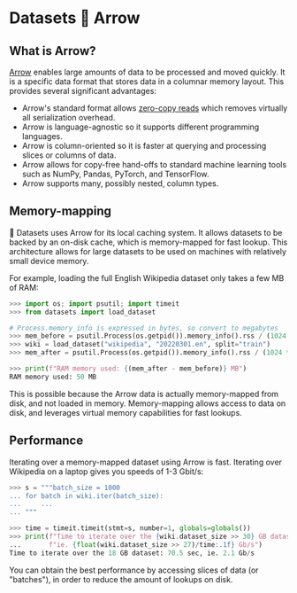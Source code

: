 # Datasets 🤝 Arrow

## What is Arrow?

[Arrow](https://arrow.apache.org/) enables large amounts of data to be processed and moved quickly. It is a specific data format that stores data in a columnar memory layout. This provides several significant advantages:

* Arrow's standard format allows [zero-copy reads](https://en.wikipedia.org/wiki/Zero-copy) which removes virtually all serialization overhead.
* Arrow is language-agnostic so it supports different programming languages.
* Arrow is column-oriented so it is faster at querying and processing slices or columns of data.
* Arrow allows for copy-free hand-offs to standard machine learning tools such as NumPy, Pandas, PyTorch, and TensorFlow.
* Arrow supports many, possibly nested, column types.

## Memory-mapping

🤗 Datasets uses Arrow for its local caching system. It allows datasets to be backed by an on-disk cache, which is memory-mapped for fast lookup.
This architecture allows for large datasets to be used on machines with relatively small device memory.

For example, loading the full English Wikipedia dataset only takes a few MB of RAM:

```python
>>> import os; import psutil; import timeit
>>> from datasets import load_dataset

# Process.memory_info is expressed in bytes, so convert to megabytes 
>>> mem_before = psutil.Process(os.getpid()).memory_info().rss / (1024 * 1024)
>>> wiki = load_dataset("wikipedia", "20220301.en", split="train")
>>> mem_after = psutil.Process(os.getpid()).memory_info().rss / (1024 * 1024)

>>> print(f"RAM memory used: {(mem_after - mem_before)} MB")
RAM memory used: 50 MB
```

This is possible because the Arrow data is actually memory-mapped from disk, and not loaded in memory.
Memory-mapping allows access to data on disk, and leverages virtual memory capabilities for fast lookups.

## Performance

Iterating over a memory-mapped dataset using Arrow is fast. Iterating over Wikipedia on a laptop gives you speeds of 1-3 Gbit/s:

```python
>>> s = """batch_size = 1000
... for batch in wiki.iter(batch_size):
...     ...
... """

>>> time = timeit.timeit(stmt=s, number=1, globals=globals())
>>> print(f"Time to iterate over the {wiki.dataset_size >> 30} GB dataset: {time:.1f} sec, "
...       f"ie. {float(wiki.dataset_size >> 27)/time:.1f} Gb/s")
Time to iterate over the 18 GB dataset: 70.5 sec, ie. 2.1 Gb/s
```

You can obtain the best performance by accessing slices of data (or "batches"), in order to reduce the amount of lookups on disk.
